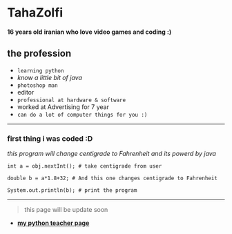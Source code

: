 # TahaZolfi

**16 years old**
**iranian**
**who love video games and coding :)**
## the profession
- `learning python`
- *know a little bit of java*
- `photoshop man`
- editor
- `professional at hardware & software`
- worked at Advertising for 7 year
- `can do a lot of computer things for you :)`
---
### first thing i was coded :D
*this program will change centigrade to Fahrenheit and its powerd by java*
```
int a = obj.nextInt(); # take centigrade from user

double b = a*1.8+32; # And this one changes centigrade to Fahrenheit

System.out.println(b); # print the program
```
---
> this page will be update soon 

- **[my python teacher page]( https://github.com/mohammadmasoumi)**
